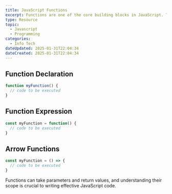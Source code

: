 ```yaml
---
title: JavaScript Functions
excerpt: Functions are one of the core building blocks in JavaScript. They allow you to encapsulate code that can be reused.
type: Resource
topic: 
  - Javascript
  - Programming
categories:
  - Info Tech
dateUpdated: 2025-01-31T22:04:34
dateCreated: 2025-01-31T22:04:34
---
```

## Function Declaration 
  ```javascript
  function myFunction() {
    // code to be executed
  }
  ```
## Function Expression
  ```javascript
  const myFunction = function() {
    // code to be executed
  }
  ```
## Arrow Functions
  ```javascript
  const myFunction = () => {
    // code to be executed
  }
  ```

Functions can take parameters and return values, and understanding their scope is crucial to writing effective JavaScript code.
